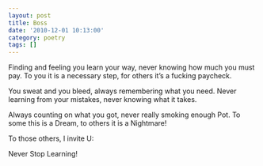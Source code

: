 ```yaml
---
layout: post
title: Boss
date: '2010-12-01 10:13:00'
category: poetry
tags: []
---
```


Finding and feeling you learn your way,
never knowing how much you must pay.
To you it is a necessary step,
for others it’s a fucking paycheck.

You sweat and you bleed,
always remembering what you need.
Never learning from your mistakes,
never knowing what it takes.

Always counting on what you got,
never really smoking enough Pot.
To some this is a Dream,
to others it is a Nightmare!

To those others, I invite U:

Never Stop Learning!
